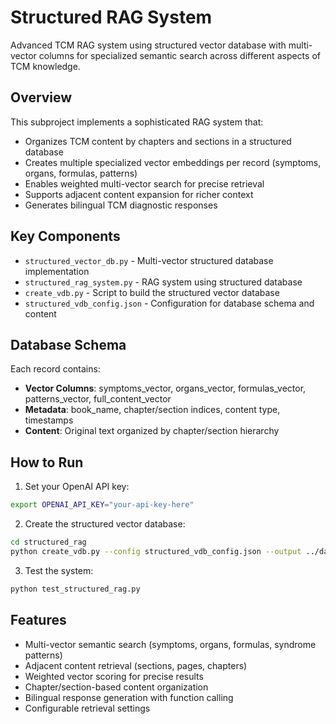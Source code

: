 # Structured RAG System

Advanced TCM RAG system using structured vector database with multi-vector columns for specialized semantic search across different aspects of TCM knowledge.

## Overview

This subproject implements a sophisticated RAG system that:
- Organizes TCM content by chapters and sections in a structured database
- Creates multiple specialized vector embeddings per record (symptoms, organs, formulas, patterns)
- Enables weighted multi-vector search for precise retrieval
- Supports adjacent content expansion for richer context
- Generates bilingual TCM diagnostic responses

## Key Components

- `structured_vector_db.py` - Multi-vector structured database implementation
- `structured_rag_system.py` - RAG system using structured database
- `create_vdb.py` - Script to build the structured vector database
- `structured_vdb_config.json` - Configuration for database schema and content

## Database Schema

Each record contains:
- **Vector Columns**: symptoms_vector, organs_vector, formulas_vector, patterns_vector, full_content_vector
- **Metadata**: book_name, chapter/section indices, content type, timestamps
- **Content**: Original text organized by chapter/section hierarchy

## How to Run

1. Set your OpenAI API key:
```bash
export OPENAI_API_KEY="your-api-key-here"
```

2. Create the structured vector database:
```bash
cd structured_rag
python create_vdb.py --config structured_vdb_config.json --output ../data/vector_dbs/structured_vector_db.pkl
```

3. Test the system:
```bash
python test_structured_rag.py
```

## Features

- Multi-vector semantic search (symptoms, organs, formulas, syndrome patterns)
- Adjacent content retrieval (sections, pages, chapters)
- Weighted vector scoring for precise results
- Chapter/section-based content organization
- Bilingual response generation with function calling
- Configurable retrieval settings
